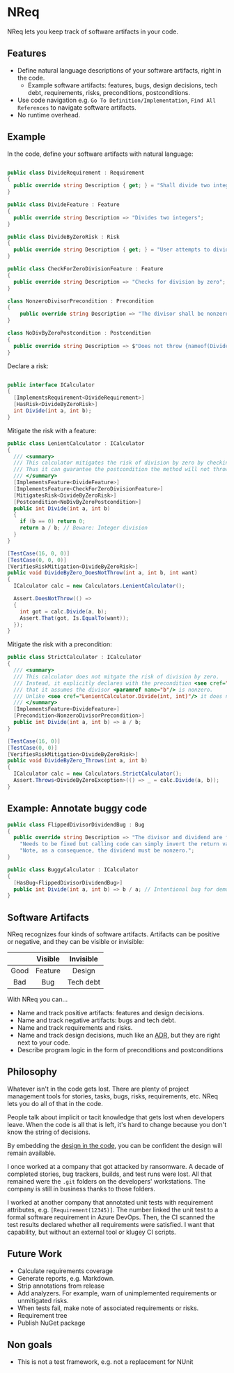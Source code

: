 # NReq

NReq lets you keep track of software artifacts in your code. 

## Features

- Define natural language descriptions of your software artifacts, right in the code. 
  - Example software artifacts: features, bugs, design decisions, tech debt, requirements, risks, preconditions, postconditions.
- Use code navigation e.g. `Go To Definition/Implementation`, `Find All References` to navigate software artifacts.
- No runtime overhead. 

## Example

In the code, define your software artifacts with natural language:

```csharp

public class DivideRequirement : Requirement
{
  public override string Description { get; } = "Shall divide two integers";
}

public class DivideFeature : Feature
{
  public override string Description => "Divides two integers";
}

public class DivideByZeroRisk : Risk
{
  public override string Description { get; } = "User attempts to divide by zero";
}

public class CheckForZeroDivisionFeature : Feature
{
  public override string Description => "Checks for division by zero";
}

class NonzeroDivisorPrecondition : Precondition
{
    public override string Description => "The divisor shall be nonzero";
}

class NoDivByZeroPostcondition : Postcondition
{
  public override string Description => $"Does not throw {nameof(DivideByZeroException)}";
}

```

Declare a risk:

```csharp

public interface ICalculator
{
  [ImplementsRequirement<DivideRequirement>]
  [HasRisk<DivideByZeroRisk>] 
  int Divide(int a, int b);
}
```

Mitigate the risk with a feature:

```csharp
public class LenientCalculator : ICalculator
{
  /// <summary>
  /// This calculator mitigates the risk of division by zero by checking the divisor.
  /// Thus it can guarantee the postcondition the method will not throw <see cref="DivideByZeroException"/>
  /// </summary>
  [ImplementsFeature<DivideFeature>]
  [ImplementsFeature<CheckForZeroDivisionFeature>]
  [MitigatesRisk<DivideByZeroRisk>]
  [Postcondition<NoDivByZeroPostcondition>]
  public int Divide(int a, int b)
  {
    if (b == 0) return 0;
    return a / b; // Beware: Integer division
  }
}

[TestCase(16, 0, 0)]
[TestCase(0, 0, 0)]
[VerifiesRiskMitigation<DivideByZeroRisk>]
public void DivideByZero_DoesNotThrow(int a, int b, int want)
{
  ICalculator calc = new Calculators.LenientCalculator();

  Assert.DoesNotThrow(() =>
  {
    int got = calc.Divide(a, b);
    Assert.That(got, Is.EqualTo(want));
  });
}
```

Mitigate the risk with a precondition:

```csharp
public class StrictCalculator : ICalculator
{
  /// <summary>
  /// This calculator does not mitgate the risk of division by zero.
  /// Instead, it explicitly declares with the precondition <see cref="NonzeroDivisorPrecondition"/> 
  /// that it assumes the divisor <paramref name="b"/> is nonzero.
  /// Unlike <see cref="LenientCalculator.Divide(int, int)"/> it does not guarantee the postcondition <see cref="NoDivByZeroPostcondition"/>
  /// </summary>
  [ImplementsFeature<DivideFeature>]
  [Precondition<NonzeroDivisorPrecondition>]
  public int Divide(int a, int b) => a / b;
}

[TestCase(16, 0)]
[TestCase(0, 0)]
[VerifiesRiskMitigation<DivideByZeroRisk>]
public void DivideByZero_Throws(int a, int b)
{
  ICalculator calc = new Calculators.StrictCalculator();
  Assert.Throws<DivideByZeroException>(() => _ = calc.Divide(a, b));
}

```

## Example: Annotate buggy code

```csharp
public class FlippedDivisorDividendBug : Bug
{
  public override string Description => "The divisor and dividend are flipped in this implementation. " +
    "Needs to be fixed but calling code can simply invert the return value e.g. 1/x. " +
    "Note, as a consequence, the dividend must be nonzero.";
}

public class BuggyCalculator : ICalculator
{
  [HasBug<FlippedDivisorDividendBug>]
  public int Divide(int a, int b) => b / a; // Intentional bug for demonstration: Divisor and dividend are flipped
}

```

## Software Artifacts

NReq recognizes four kinds of software artifacts. Artifacts can be positive or negative, and they can be visible or invisible:

|      | Visible | Invisible |
|:----:|:-------:|:---------:|
| Good | Feature | Design    |
| Bad  | Bug     | Tech debt |

With NReq you can...

- Name and track positive artifacts: features and design decisions.
- Name and track negative artifacts: bugs and tech debt.
- Name and track requirements and risks.
- Name and track design decisions, much like an [ADR](https://adr.github.io/), but they are right next to your code.
- Describe program logic in the form of preconditions and postconditions

## Philosophy

Whatever isn't in the code gets lost. There are plenty of project management tools for stories, tasks, bugs, risks, requirements, etc. NReq lets you do all of that in the code.

People talk about implicit or tacit knowledge that gets lost when developers leave. When the code is all that is left, it's hard to change because you don't know the string of decisions.

By embedding the [design in the code](https://www.pathsensitive.com/2018/01/the-design-of-software-is-thing-apart.html), you can be confident the design will remain available.

I once worked at a company that got attacked by ransomware. A decade of completed stories, bug trackers, builds, and test runs were lost. All that remained were the `.git` folders on the developers' workstations. The company is still in business thanks to those folders.

I worked at another company that annotated unit tests with requirement attributes, e.g. `[Requirement(12345)]`. The number linked the unit test to a formal software requirement in Azure DevOps. Then, the CI scanned the test results declared whether all requirements were satisfied. I want that capability, but without an external tool or klugey CI scripts. 

## Future Work

- Calculate requirements coverage
- Generate reports, e.g. Markdown.
- Strip annotations from release
- Add analyzers. For example, warn of unimplemented requirements or unmitigated risks.
- When tests fail, make note of associated requirements or risks.
- Requirement tree
- Publish NuGet package
 
## Non goals

- This is not a test framework, e.g. not a replacement for NUnit
